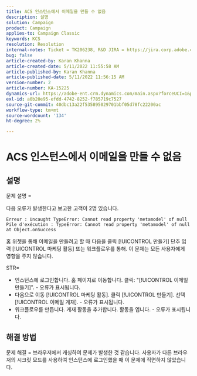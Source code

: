 ```yaml
---
title: ACS 인스턴스에서 이메일을 만들 수 없음
description: 설명
solution: Campaign
product: Campaign
applies-to: Campaign Classic
keywords: KCS
resolution: Resolution
internal-notes: Ticket = TK206238, R&D JIRA = https://jira.corp.adobe.com/browse/CAMP-39887
bug: false
article-created-by: Karan Khanna
article-created-date: 5/11/2022 11:55:58 AM
article-published-by: Karan Khanna
article-published-date: 5/11/2022 11:56:15 AM
version-number: 2
article-number: KA-15225
dynamics-url: https://adobe-ent.crm.dynamics.com/main.aspx?forceUCI=1&pagetype=entityrecord&etn=knowledgearticle&id=61b7974e-21d1-ec11-a7b5-00224809c556
exl-id: a0b20e95-efdd-4742-8252-f785719c7527
source-git-commit: 40dbc13a22f535895029701bbf05d78fc22200ac
workflow-type: tm+mt
source-wordcount: '134'
ht-degree: 2%

---
```


# ACS 인스턴스에서 이메일을 만들 수 없음

## 설명


문제 설명 =

다음 오류가 발생한다고 보고한 고객이 2명 있습니다.

```
Erreur : Uncaught TypeError: Cannot read property 'metamodel' of null
Pile d'exécution : TypeError: Cannot read property 'metamodel' of null
at Object.onSuccess
```

홈 위젯을 통해 이메일을 만들려고 할 때 다음을 클릭 [!UICONTROL 만들기] 단추 입력 [!UICONTROL 마케팅 활동] 또는 워크플로우를 통해.
이 문제는 모든 사용자에게 영향을 주지 않습니다.



STR=

- 인스턴스에 로그인합니다. 홈 페이지로 이동합니다. 클릭: &quot;[!UICONTROL 이메일 만들기]&quot;. - 오류가 표시됩니다.
- 다음으로 이동 [!UICONTROL 마케팅 활동]. 클릭 [!UICONTROL 만들기]. 선택 [!UICONTROL 이메일 게재]. - 오류가 표시됩니다.
- 워크플로우를 만듭니다. 게재 활동을 추가합니다. 활동을 엽니다. - 오류가 표시됩니다.



## 해결 방법


문제 해결 = 브라우저에서 캐싱하여 문제가 발생한 것 같습니다. 사용자가 다른 브라우저의 시크릿 모드를 사용하여 인스턴스에 로그인했을 때 이 문제에 직면하지 않았습니다.
